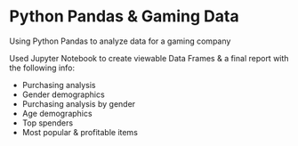 # Python Pandas & Gaming Data
Using Python Pandas to analyze data for a gaming company

Used Jupyter Notebook to create viewable Data Frames & a final report with the following info:
- Purchasing analysis
- Gender demographics
- Purchasing analysis by gender
- Age demographics
- Top spenders
- Most popular & profitable items
